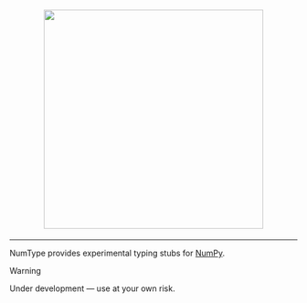 <h1 align="center">
    <img src="https://raw.githubusercontent.com/jorenham/numtype/main/doc/logo/numtype.svg" width="384">
</h1>

---

NumType provides experimental typing stubs for <a href="https://github.com/numpy/numpy">NumPy</a>.

> [!WARNING]
> Under development &mdash; use at your own risk.
